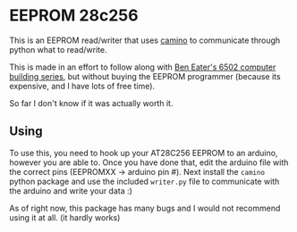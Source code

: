 # EEPROM 28c256
This is an EEPROM read/writer that uses [camino](https://github.com/n-wach/camino)
to communicate through python what to read/write.

This is made in an effort to follow along with [Ben Eater's 6502 computer building series](https://www.youtube.com/watch?v=LnzuMJLZRdU&list=PLowKtXNTBypFbtuVMUVXNR0z1mu7dp7eH),
but without buying the EEPROM programmer (because its expensive, and I have lots of free time).

So far I don't know if it was actually worth it.

## Using
To use this, you need to hook up your AT28C256 EEPROM to an arduino, however you are able to.
Once you have done that, edit the arduino file with the correct pins (EEPROMXX -> arduino pin #).
Next install the `camino` python package and use the included `writer.py` file to communicate with the arduino and write your data :)

As of right now, this package has many bugs and I would not recommend using it at all. (it hardly works)

